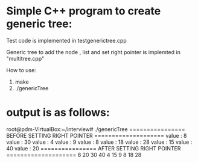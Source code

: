 Simple C++ program to create generic tree:
==========================================

Test code is implemented in testgenerictree.cpp

Generic tree to add the node , list and set right pointer is implemted in "multitree.cpp"

How to use:
1) make
2) ./genericTree


output is as follows:
=====================

root@pdm-VirtualBox:~/interview# ./genericTree 
================ BEFORE SETTING RIGHT POINTER ====================
value : 8
value : 30
value : 4
value : 9
value : 8
value : 18
value : 28
value : 15
value : 40
value : 20
================ AFTER SETTING RIGHT POINTER ====================
8 20 
30 40 
4 15 
9 
8 18 28 

